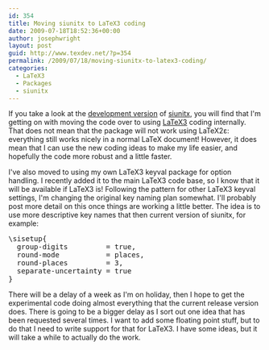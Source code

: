 ```yaml
---
id: 354
title: Moving siunitx to LaTeX3 coding
date: 2009-07-18T18:52:36+00:00
author: josephwright
layout: post
guid: http://www.texdev.net/?p=354
permalink: /2009/07/18/moving-siunitx-to-latex3-coding/
categories:
  - LaTeX3
  - Packages
  - siunitx
---
```

If you take a look at the <a href="http://github.com/josephwright/siunitx">development version</a> of <a title="siunitx - A comprehensive (SI) units package" href="http://ctan.org/pkg/siunitx">siunitx</a>, you will find that I'm getting on with moving the code over to using <a title="LaTeX 3 development code" href="http://www.latex-project.org/latex3.html">LaTeX3</a> coding internally. That does not mean that the package will not work using LaTeX2ε: everything still works nicely in a normal LaTeX document! However, it does mean that I can use the new coding ideas to make my life easier, and hopefully the code more robust and a little faster.

I've also moved to using my own LaTeX3 keyval package for option handling. I recently added it to the main LaTeX3 code base, so I know that it will be available if LaTeX3 is! Following the pattern for other LaTeX3 keyval settings, I'm changing the original key naming plan somewhat. I'll probably post more detail on this once things are working a little better. The idea is to use more descriptive key names that then current version of siunitx, for example:

<pre>\sisetup{
  group-digits         = true,
  round-mode           = places,
  round-places         = 3,
  separate-uncertainty = true
}</pre>

There will be a delay of a week as I'm on holiday, then I hope to get the experimental code doing almost everything that the current release version does. There is going to be a bigger delay as I sort out one idea that has been requested several times. I want to add some floating point stuff, but to do that I need to write support for that for LaTeX3. I have some ideas, but it will take a while to actually do the work.

